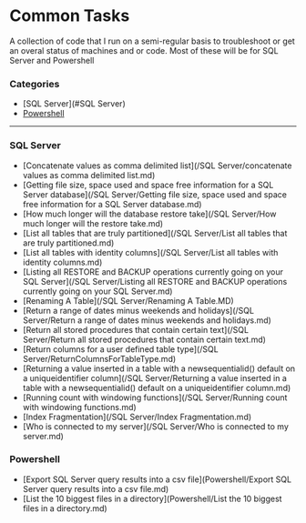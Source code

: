 # Common Tasks


A collection of code that I run on a semi-regular basis to troubleshoot or get an overal status of machines and or code. Most of these will be for SQL Server and Powershell


### Categories

* [SQL Server](#SQL Server)
* [Powershell](#Powershell)

---

### SQL Server
- [Concatenate values as comma delimited list](/SQL Server/concatenate values as comma delimited list.md)
- [Getting file size, space used and space free information for a SQL Server database](/SQL Server/Getting file size, space used and space free information for a SQL Server database.md)
- [How much longer will the database restore take](/SQL Server/How much longer will the restore take.md)
- [List all tables that are truly partitioned](/SQL Server/List all tables that are truly partitioned.md)
- [List all tables with identity columns](/SQL Server/List all tables with identity columns.md)
- [Listing all RESTORE and BACKUP operations currently going on your SQL Server](/SQL Server/Listing all RESTORE and BACKUP operations currently going on your SQL Server.md)
- [Renaming A Table](/SQL Server/Renaming A Table.MD)
- [Return a range of dates minus weekends and holidays](/SQL Server/Return a range of dates minus weekends and holidays.md)
- [Return all stored procedures that contain certain text](/SQL Server/Return all stored procedures that contain certain text.md)
- [Return columns for a user defined table type](/SQL Server/ReturnColumnsForTableType.md)
- [Returning a value inserted in a table with a newsequentialid() default on a uniqueidentifier column](/SQL Server/Returning a value inserted in a table with a newsequentialid() default on a uniqueidentifier column.md)
- [Running count with windowing functions](/SQL Server/Running count with windowing functions.md)
- [Index Fragmentation](/SQL Server/Index Fragmentation.md)
- [Who is connected to my server](/SQL Server/Who is connected to my server.md)



### Powershell
- [Export SQL Server query results into a csv file](Powershell/Export SQL Server query results into a csv file.md)
- [List the 10 biggest files in a directory](Powershell/List the 10 biggest files in a directory.md)
